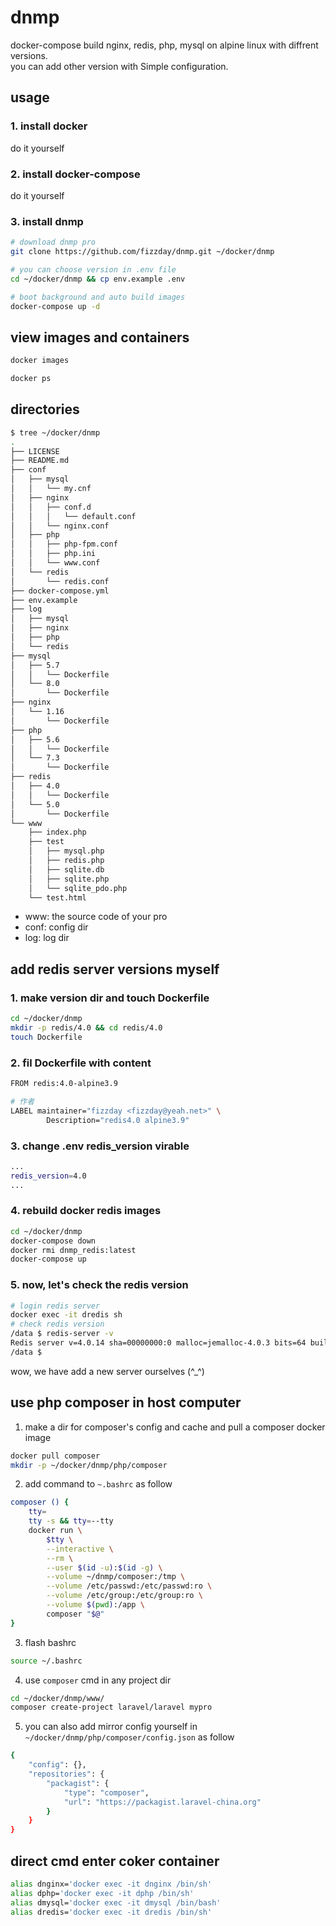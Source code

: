 # dnmp
docker-compose build nginx, redis, php, mysql on alpine linux with diffrent versions.  
you can add other version with Simple configuration.  

## usage
### 1. install docker
do it yourself
### 2. install docker-compose
do it yourself
### 3. install dnmp
```bash
# download dnmp pro
git clone https://github.com/fizzday/dnmp.git ~/docker/dnmp

# you can choose version in .env file
cd ~/docker/dnmp && cp env.example .env

# boot background and auto build images
docker-compose up -d
```

## view images and containers
```bash
docker images

docker ps
```

## directories
```bash
$ tree ~/docker/dnmp
.
├── LICENSE
├── README.md
├── conf
│   ├── mysql
│   │   └── my.cnf
│   ├── nginx
│   │   ├── conf.d
│   │   │   └── default.conf
│   │   └── nginx.conf
│   ├── php
│   │   ├── php-fpm.conf
│   │   ├── php.ini
│   │   └── www.conf
│   └── redis
│       └── redis.conf
├── docker-compose.yml
├── env.example
├── log
│   ├── mysql
│   ├── nginx
│   ├── php
│   └── redis
├── mysql
│   ├── 5.7
│   │   └── Dockerfile
│   └── 8.0
│       └── Dockerfile
├── nginx
│   └── 1.16
│       └── Dockerfile
├── php
│   ├── 5.6
│   │   └── Dockerfile
│   └── 7.3
│       └── Dockerfile
├── redis
│   ├── 4.0
│   │   └── Dockerfile
│   └── 5.0
│       └── Dockerfile
└── www
    ├── index.php
    ├── test
    │   ├── mysql.php
    │   ├── redis.php
    │   ├── sqlite.db
    │   ├── sqlite.php
    │   └── sqlite_pdo.php
    └── test.html
```
- www: the source code of  your pro  
- conf: config dir  
- log: log dir  

## add redis server versions myself
### 1. make version dir and touch Dockerfile
```bash
cd ~/docker/dnmp
mkdir -p redis/4.0 && cd redis/4.0
touch Dockerfile
```
### 2. fil Dockerfile with content
```bash
FROM redis:4.0-alpine3.9

# 作者
LABEL maintainer="fizzday <fizzday@yeah.net>" \
        Description="redis4.0 alpine3.9"
```
### 3. change .env redis_version virable
```bash
...
redis_version=4.0
...
```
### 4. rebuild docker redis images
```bash
cd ~/docker/dnmp
docker-compose down
docker rmi dnmp_redis:latest
docker-compose up
```
### 5. now, let's check the redis version
```bash
# login redis server
docker exec -it dredis sh
# check redis version
/data $ redis-server -v
Redis server v=4.0.14 sha=00000000:0 malloc=jemalloc-4.0.3 bits=64 build=357cb9239225a524
/data $ 
```

wow, we have add a new server ourselves (^_^)

## use php composer in host computer
1. make a dir for composer's config and cache and pull a composer docker image  
```bash
docker pull composer
mkdir -p ~/docker/dnmp/php/composer
```
2. add command to `~.bashrc` as follow  
```bash
composer () {
    tty=
    tty -s && tty=--tty
    docker run \
        $tty \
        --interactive \
        --rm \
        --user $(id -u):$(id -g) \
        --volume ~/dnmp/composer:/tmp \
        --volume /etc/passwd:/etc/passwd:ro \
        --volume /etc/group:/etc/group:ro \
        --volume $(pwd):/app \
        composer "$@"
}
```
3. flash bashrc
```bash
source ~/.bashrc
```
4. use `composer` cmd in any project dir  
```bash
cd ~/docker/dnmp/www/
composer create-project laravel/laravel mypro
```
5. you can also add mirror config yourself in `~/docker/dnmp/php/composer/config.json` as follow  
```bash
{
    "config": {},
    "repositories": {
        "packagist": {
            "type": "composer",
            "url": "https://packagist.laravel-china.org"
        }
    }
}
```

## direct cmd enter coker container
```bash
alias dnginx='docker exec -it dnginx /bin/sh'
alias dphp='docker exec -it dphp /bin/sh'
alias dmysql='docker exec -it dmysql /bin/bash'
alias dredis='docker exec -it dredis /bin/sh'
```